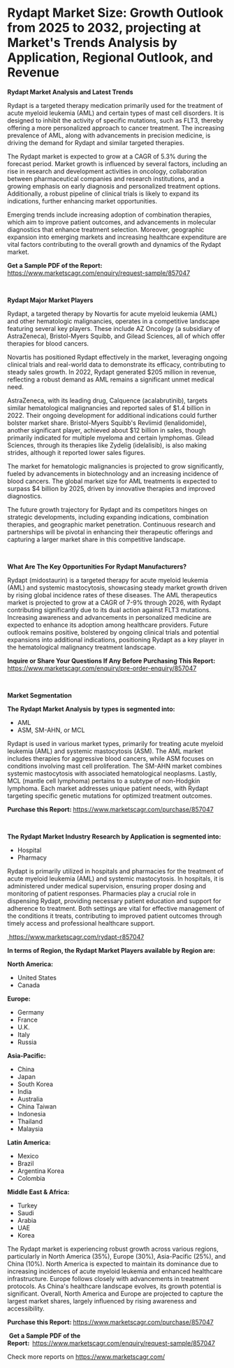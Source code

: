 <p><h1>Rydapt Market Size: Growth Outlook from 2025 to 2032, projecting at Market's Trends Analysis by Application, Regional Outlook, and Revenue</h1></p><p><strong>Rydapt Market Analysis and Latest Trends</strong></p>
<p><p>Rydapt is a targeted therapy medication primarily used for the treatment of acute myeloid leukemia (AML) and certain types of mast cell disorders. It is designed to inhibit the activity of specific mutations, such as FLT3, thereby offering a more personalized approach to cancer treatment. The increasing prevalence of AML, along with advancements in precision medicine, is driving the demand for Rydapt and similar targeted therapies.</p><p>The Rydapt market is expected to grow at a CAGR of 5.3% during the forecast period. Market growth is influenced by several factors, including an rise in research and development activities in oncology, collaboration between pharmaceutical companies and research institutions, and a growing emphasis on early diagnosis and personalized treatment options. Additionally, a robust pipeline of clinical trials is likely to expand its indications, further enhancing market opportunities. </p><p>Emerging trends include increasing adoption of combination therapies, which aim to improve patient outcomes, and advancements in molecular diagnostics that enhance treatment selection. Moreover, geographic expansion into emerging markets and increasing healthcare expenditure are vital factors contributing to the overall growth and dynamics of the Rydapt market.</p></p>
<p><strong>Get a Sample PDF of the Report:&nbsp;</strong> <a href="https://www.marketscagr.com/enquiry/request-sample/857047?utm_campaign=3096&utm_medium=2&utm_source=Github&utm_content=ia&utm_term=08032025&utm_id=rydapt">https://www.marketscagr.com/enquiry/request-sample/857047</a></p>
<p>&nbsp;</p>
<p><strong>Rydapt Major Market Players</strong></p>
<p><p>Rydapt, a targeted therapy by Novartis for acute myeloid leukemia (AML) and other hematologic malignancies, operates in a competitive landscape featuring several key players. These include AZ Oncology (a subsidiary of AstraZeneca), Bristol-Myers Squibb, and Gilead Sciences, all of which offer therapies for blood cancers.</p><p>Novartis has positioned Rydapt effectively in the market, leveraging ongoing clinical trials and real-world data to demonstrate its efficacy, contributing to steady sales growth. In 2022, Rydapt generated $205 million in revenue, reflecting a robust demand as AML remains a significant unmet medical need.</p><p>AstraZeneca, with its leading drug, Calquence (acalabrutinib), targets similar hematological malignancies and reported sales of $1.4 billion in 2022. Their ongoing development for additional indications could further bolster market share. Bristol-Myers Squibb's Revlimid (lenalidomide), another significant player, achieved about $12 billion in sales, though primarily indicated for multiple myeloma and certain lymphomas. Gilead Sciences, through its therapies like Zydelig (idelalisib), is also making strides, although it reported lower sales figures.</p><p>The market for hematologic malignancies is projected to grow significantly, fueled by advancements in biotechnology and an increasing incidence of blood cancers. The global market size for AML treatments is expected to surpass $4 billion by 2025, driven by innovative therapies and improved diagnostics.</p><p>The future growth trajectory for Rydapt and its competitors hinges on strategic developments, including expanding indications, combination therapies, and geographic market penetration. Continuous research and partnerships will be pivotal in enhancing their therapeutic offerings and capturing a larger market share in this competitive landscape.</p></p>
<p>&nbsp;</p>
<p><strong>What Are The Key Opportunities For Rydapt Manufacturers?</strong></p>
<p><p>Rydapt (midostaurin) is a targeted therapy for acute myeloid leukemia (AML) and systemic mastocytosis, showcasing steady market growth driven by rising global incidence rates of these diseases. The AML therapeutics market is projected to grow at a CAGR of 7-9% through 2026, with Rydapt contributing significantly due to its dual action against FLT3 mutations. Increasing awareness and advancements in personalized medicine are expected to enhance its adoption among healthcare providers. Future outlook remains positive, bolstered by ongoing clinical trials and potential expansions into additional indications, positioning Rydapt as a key player in the hematological malignancy treatment landscape.</p></p>
<p><strong>Inquire or Share Your Questions If Any Before Purchasing This Report:</strong> <a href="https://www.marketscagr.com/enquiry/pre-order-enquiry/857047?utm_campaign=3096&utm_medium=2&utm_source=Github&utm_content=ia&utm_term=08032025&utm_id=rydapt">https://www.marketscagr.com/enquiry/pre-order-enquiry/857047</a></p>
<p>&nbsp;</p>
<p><strong>Market Segmentation</strong></p>
<p><strong>The Rydapt Market Analysis by types is segmented into:</strong></p>
<p><ul><li>AML</li><li>ASM, SM-AHN, or MCL</li></ul></p>
<p><p>Rydapt is used in various market types, primarily for treating acute myeloid leukemia (AML) and systemic mastocytosis (ASM). The AML market includes therapies for aggressive blood cancers, while ASM focuses on conditions involving mast cell proliferation. The SM-AHN market combines systemic mastocytosis with associated hematological neoplasms. Lastly, MCL (mantle cell lymphoma) pertains to a subtype of non-Hodgkin lymphoma. Each market addresses unique patient needs, with Rydapt targeting specific genetic mutations for optimized treatment outcomes.</p></p>
<p><strong>Purchase this Report:&nbsp;</strong><a href="https://www.marketscagr.com/purchase/857047?utm_campaign=3096&utm_medium=2&utm_source=Github&utm_content=ia&utm_term=08032025&utm_id=rydapt">https://www.marketscagr.com/purchase/857047</a></p>
<p>&nbsp;</p>
<p><strong>The Rydapt Market Industry Research by Application is segmented into:</strong></p>
<p><ul><li>Hospital</li><li>Pharmacy</li></ul></p>
<p><p>Rydapt is primarily utilized in hospitals and pharmacies for the treatment of acute myeloid leukemia (AML) and systemic mastocytosis. In hospitals, it is administered under medical supervision, ensuring proper dosing and monitoring of patient responses. Pharmacies play a crucial role in dispensing Rydapt, providing necessary patient education and support for adherence to treatment. Both settings are vital for effective management of the conditions it treats, contributing to improved patient outcomes through timely access and professional healthcare support.</p></p>
<p><a href="https://www.marketscagr.com/rydapt-r857047?utm_campaign=3096&utm_medium=2&utm_source=Github&utm_content=ia&utm_term=08032025&utm_id=rydapt">&nbsp;https://www.marketscagr.com/rydapt-r857047</a></p>
<p><strong>In terms of Region, the Rydapt Market Players available by Region are:</strong></p>
<p>
    <p> <strong> North America: </strong>
        <ul>
            <li>United States</li>
            <li>Canada</li>
        </ul>
        </p> 
    <p> <strong> Europe: </strong>
        <ul>
            <li>Germany</li>
            <li>France</li>
            <li>U.K.</li>
            <li>Italy</li>
            <li>Russia</li>
        </ul>
        </p> 
    <p> <strong> Asia-Pacific: </strong>
        <ul>
            <li>China</li>
            <li>Japan</li>
            <li>South Korea</li>
            <li>India</li>
            <li>Australia</li>
            <li>China Taiwan</li>
            <li>Indonesia</li>
            <li>Thailand</li>
            <li>Malaysia</li>
        </ul>
        </p> 
    <p> <strong> Latin America: </strong>
        <ul>
            <li>Mexico</li>
            <li>Brazil</li>
            <li>Argentina Korea</li>
            <li>Colombia</li>
        </ul>
        </p> 
    <p> <strong> Middle East & Africa: </strong>
        <ul>
            <li>Turkey</li>
            <li>Saudi</li>
            <li>Arabia</li>
            <li>UAE</li>
            <li>Korea</li>
        </ul>
    </p>
    </p>
<p><p>The Rydapt market is experiencing robust growth across various regions, particularly in North America (35%), Europe (30%), Asia-Pacific (25%), and China (10%). North America is expected to maintain its dominance due to increasing incidences of acute myeloid leukemia and enhanced healthcare infrastructure. Europe follows closely with advancements in treatment protocols. As China's healthcare landscape evolves, its growth potential is significant. Overall, North America and Europe are projected to capture the largest market shares, largely influenced by rising awareness and accessibility.</p></p>
<p><strong>Purchase this Report: </strong><a href="https://www.marketscagr.com/purchase/857047?utm_campaign=3096&utm_medium=2&utm_source=Github&utm_content=ia&utm_term=08032025&utm_id=rydapt">https://www.marketscagr.com/purchase/857047</a></p>
<p>&nbsp;<strong>Get a Sample PDF of the Report:&nbsp;&nbsp;</strong><a href="https://www.marketscagr.com/enquiry/request-sample/857047?utm_campaign=3096&utm_medium=2&utm_source=Github&utm_content=ia&utm_term=08032025&utm_id=rydapt">https://www.marketscagr.com/enquiry/request-sample/857047</a></p>
<p><strong></strong></p>
<p>Check more reports on <a href="https://www.marketscagr.com/?utm_campaign=3096&utm_medium=2&utm_source=Github&utm_content=ia&utm_term=08032025&utm_id=rydapt">https://www.marketscagr.com/</a></p>